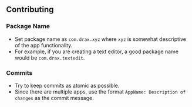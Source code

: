 ## Contributing


### Package Name
- Set package name as `com.drax.xyz` where `xyz` is somewhat descriptive of the app functionality.
- For example, if you are creating a text editor, a good package name would be `com.drax.textedit`.

### Commits
- Try to keep commits as atomic as possible.
- Since there are multiple apps, use the format `AppName: Description of changes` as the commit message.
